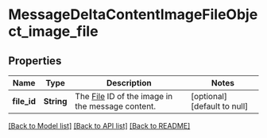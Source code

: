 # MessageDeltaContentImageFileObject_image_file
## Properties

| Name | Type | Description | Notes |
|------------ | ------------- | ------------- | -------------|
| **file\_id** | **String** | The [File](/docs/api-reference/files) ID of the image in the message content. | [optional] [default to null] |

[[Back to Model list]](../README.md#documentation-for-models) [[Back to API list]](../README.md#documentation-for-api-endpoints) [[Back to README]](../README.md)

